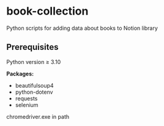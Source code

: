 # book-collection

Python scripts for adding data about books to Notion library

## Prerequisites

Python version ≥ 3.10

**Packages:**

- beautifulsoup4
- python-dotenv
- requests
- selenium

chromedriver.exe in path
